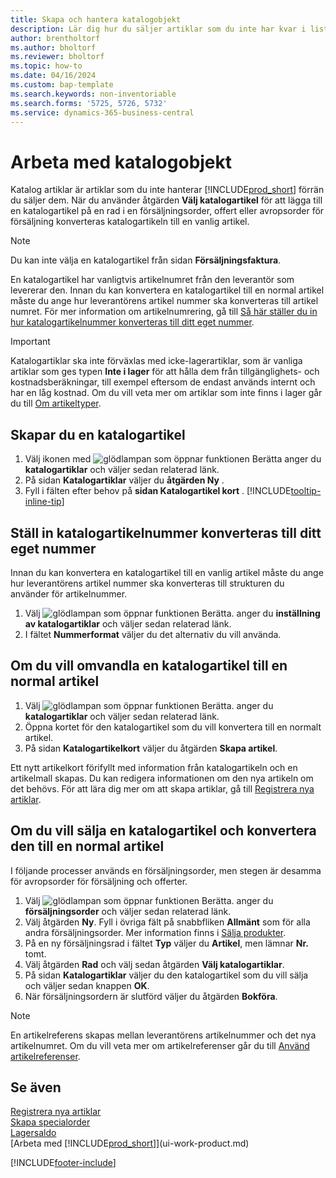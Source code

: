```yaml
---
title: Skapa och hantera katalogobjekt
description: Lär dig hur du säljer artiklar som du inte har kvar i listan över artiklar.
author: brentholtorf
ms.author: bholtorf
ms.reviewer: bholtorf
ms.topic: how-to
ms.date: 04/16/2024
ms.custom: bap-template
ms.search.keywords: non-inventoriable
ms.search.forms: '5725, 5726, 5732'
ms.service: dynamics-365-business-central
---
```


# Arbeta med katalogobjekt

Katalog artiklar är artiklar som du inte hanterar [!INCLUDE[prod_short](includes/prod_short.md)] förrän du säljer dem. När du använder åtgärden **Välj katalogartikel** för att lägga till en katalogartikel på en rad i en försäljningsorder, offert eller avropsorder för försäljning konverteras katalogartikeln till en vanlig artikel.

> [!NOTE]  
> Du kan inte välja en katalogartikel från sidan **Försäljningsfaktura**.

En katalogartikel har vanligtvis artikelnumret från den leverantör som levererar den. Innan du kan konvertera en katalogartikel till en normal artikel måste du ange hur leverantörens artikel nummer ska konverteras till artikel numret. För mer information om artikelnumrering, gå till [Så här ställer du in hur katalogartikelnummer konverteras till ditt eget nummer](#specify-how-catalog-item-numbers-are-converted-to-your-own-numbering).  

> [!IMPORTANT]
> Katalogartiklar ska inte förväxlas med icke-lagerartiklar, som är vanliga artiklar som ges typen **Inte i lager** för att hålla dem från tillgänglighets- och kostnadsberäkningar, till exempel eftersom de endast används internt och har en låg kostnad. Om du vill veta mer om artiklar som inte finns i lager går du till [Om artikeltyper](inventory-about-item-types.md).

## Skapar du en katalogartikel

1. Välj ikonen med ![glödlampan som öppnar funktionen Berätta](media/ui-search/search_small.png "Berätta för mig vad du vill göra") anger du **katalogartiklar** och väljer sedan relaterad länk.
2. På sidan **Katalogartiklar** väljer du **åtgärden Ny** .
3. Fyll i fälten efter behov på **sidan Katalogartikel kort** . [!INCLUDE[tooltip-inline-tip](includes/tooltip-inline-tip_md.md)]

## Ställ in katalogartikelnummer konverteras till ditt eget nummer

Innan du kan konvertera en katalogartikel till en vanlig artikel måste du ange hur leverantörens artikel nummer ska konverteras till strukturen du använder för artikelnummer.

1. Välj ![glödlampan som öppnar funktionen Berätta.](media/ui-search/search_small.png "Berätta för mig vad du vill göra") anger du **inställning av katalogartiklar** och väljer sedan relaterad länk.
2. I fältet **Nummerformat** väljer du det alternativ du vill använda.

## Om du vill omvandla en katalogartikel till en normal artikel

1. Välj ![glödlampan som öppnar funktionen Berätta.](media/ui-search/search_small.png "Berätta för mig vad du vill göra") anger du **katalogartiklar** och väljer sedan relaterad länk.
2. Öppna kortet för den katalogartikel som du vill konvertera till en normalt artikel.
3. På sidan **Katalogartikelkort** väljer du åtgärden **Skapa artikel**.

Ett nytt artikelkort förifyllt med information från katalogartikeln och en artikelmall skapas. Du kan redigera informationen om den nya artikeln om det behövs. För att lära dig mer om att skapa artiklar, gå till [Registrera nya artiklar](inventory-how-register-new-items.md).

## Om du vill sälja en katalogartikel och konvertera den till en normal artikel

I följande processer används en försäljningsorder, men stegen är desamma för avropsorder för försäljning och offerter.

1. Välj ![glödlampan som öppnar funktionen Berätta.](media/ui-search/search_small.png "Berätta vad du vill göra") anger du **försäljningsorder** och väljer sedan relaterad länk.
2. Välj åtgärden **Ny**. Fyll i övriga fält på snabbfliken **Allmänt** som för alla andra försäljningsorder. Mer information finns i [Sälja produkter](sales-how-sell-products.md).
3. På en ny försäljningsrad i fältet **Typ** väljer du **Artikel**, men lämnar **Nr.** tomt.
4. Välj åtgärden **Rad** och välj sedan åtgärden **Välj katalogartiklar**.
5. På sidan **Katalogartiklar** väljer du den katalogartikel som du vill sälja och väljer sedan knappen **OK**.
6. När försäljningsordern är slutförd väljer du åtgärden **Bokföra**.

> [!NOTE]  
> En artikelreferens skapas mellan leverantörens artikelnummer och det nya artikelnumret. Om du vill veta mer om artikelreferenser går du till [Använd artikelreferenser](inventory-how-use-item-cross-refs.md).

## Se även

[Registrera nya artiklar](inventory-how-register-new-items.md)    
[Skapa specialorder](sales-how-to-create-special-orders.md)    
[Lagersaldo](inventory-manage-inventory.md)    
[Arbeta med [!INCLUDE[prod_short](includes/prod_short.md)]](ui-work-product.md)  


[!INCLUDE[footer-include](includes/footer-banner.md)]
